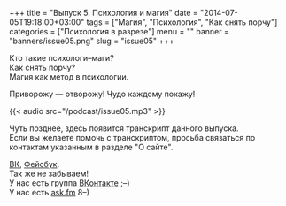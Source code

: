 +++
title = "Выпуск 5. Психология и магия"
date = "2014-07-05T19:18:00+03:00"
tags = ["Магия", "Психология", "Как снять порчу"]
categories = ["Психология в разрезе"]
menu = ""
banner = "banners/issue05.png"
slug = "issue05"
+++

Кто такие психологи–маги?<br>
Как снять порчу?<br>
Магия как метод в психологии.

Приворожу — отворожу! Чудо каждому покажу!

{{< audio src="/podcast/issue05.mp3" >}}
<!--more-->

Чуть позднее, здесь появится транскрипт данного выпуска.<br>
Если вы желаете помочь с транскриптом, просьба связаться по контактам указанным в разделе "О сайте".


<a href="https://vk.com/sunnybunnyf">ВК</a>, <a href="https://www.facebook.com/SunnyBunnyF">Фейсбук</a>.<br>
Так же не забываем!<br>
У нас есть группа <a href="https://vk.com/fpsiholog">ВКонтакте</a> ;–)<br>
У нас есть <a href="http://ask.fm/fpsiholog">ask.fm</a> 8–)